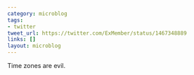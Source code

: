 ```yaml
---
category: microblog
tags:
- twitter
tweet_url: https://twitter.com/ExMember/status/1467348889
links: []
layout: microblog
---
```

Time zones are evil.
